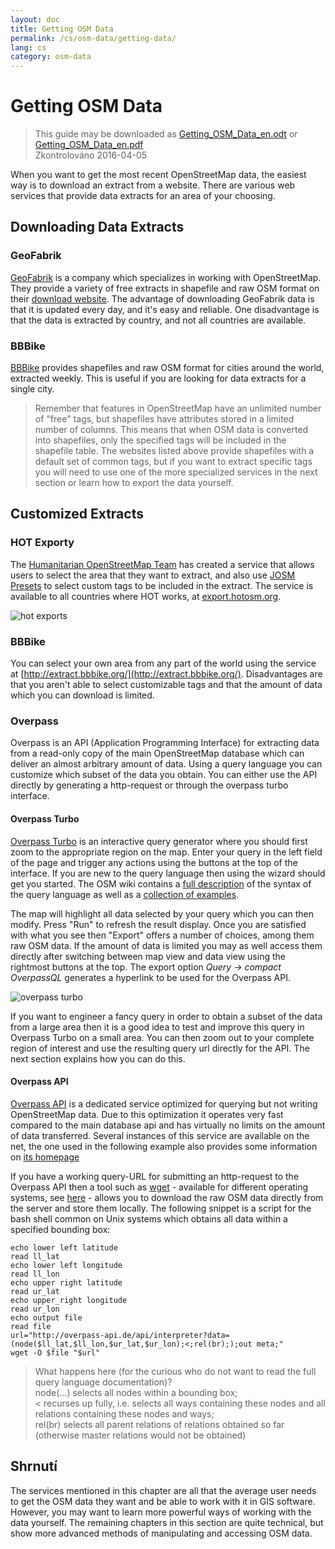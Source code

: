 ```yaml
---
layout: doc
title: Getting OSM Data
permalink: /cs/osm-data/getting-data/
lang: cs
category: osm-data
---
```


Getting OSM Data
=================  

> This guide may be downloaded as [Getting_OSM_Data_en.odt](/files/Getting_OSM_Data_en.odt) or [Getting_OSM_Data_en.pdf](/files/Getting_OSM_Data_en.pdf)  
> Zkontrolováno 2016-04-05

When you want to get the most recent OpenStreetMap data, the easiest way is to download an extract from a website. There are various web services that provide data extracts for an area of your choosing.  

Downloading Data Extracts
--------------------------

### GeoFabrik

[GeoFabrik](http://geofabrik.de) is a company which specializes in working with OpenStreetMap. They provide a variety of free extracts in shapefile and raw OSM format on their [download website](http://download.geofabrik.de). The advantage of downloading GeoFabrik data is that it is updated every day, and it's easy and reliable. One disadvantage is that the data is extracted by country, and not all countries are available.  

### BBBike  

[BBBike](http://download.bbbike.org/osm/bbbike/) provides shapefiles and raw OSM format for cities around the world, extracted weekly. This is useful if you are looking for data extracts for a single city.

>Remember that features in OpenStreetMap have an unlimited number of "free" tags,
>but shapefiles have attributes stored in a limited number of columns. This means
>that when OSM data is converted into shapefiles, only the specified tags will be
>included in the shapefile table. The websites listed above provide shapefiles
>with a default set of common tags, but if you want to extract specific tags
>you will need to use one of the more specialized services in the next section
>or learn how to export the data yourself.

Customized Extracts
-------------------

### HOT Exporty  

The [Humanitarian OpenStreetMap Team](http://hotosm.org) has created a service that allows users to select the area that they want to extract, and also use [JOSM Presets](/en/josm/josm-presets/)
to select custom tags to be included in the extract. The service is available to all countries where HOT works, at [export.hotosm.org](http://export.hotosm.org).

![hot exports][]

### BBBike  

You can select your own area from any part of the world using the service at [http://extract.bbbike.org/](http://extract.bbbike.org/). Disadvantages are that you aren't able to select customizable tags and that the amount of data which you can download is limited.  

### Overpass

Overpass is an API (Application Programming Interface) for extracting data from a read-only copy of the main OpenStreetMap database which can deliver an almost arbitrary amount of data. Using a query language you can customize which subset of the data you obtain. You can either use the API directly by generating a http-request or through the overpass turbo interface.

#### Overpass Turbo

[Overpass Turbo](http://overpass-turbo.eu/) is an interactive query generator where you should first zoom to the appropriate region on the map. Enter your query in the left field of the page and trigger any actions using the buttons at the top of the interface. If you are new to the query language then using the wizard should get you started. The OSM wiki contains a [full description](http://wiki.openstreetmap.org/wiki/Overpass_API/Overpass_QL) of the syntax of the query language as well as a [collection of examples](http://wiki.openstreetmap.org/wiki/Overpass_API/Overpass_API_by_Example).

The map will highlight all data selected by your query which you can then modify. Press "Run" to refresh the result display. Once you are satisfied with what you see then "Export" offers a number of choices, among them raw OSM data. If the amount of data is limited you may as well access them directly after switching between map view and data view using the rightmost buttons at the top. The export option *Query -> compact OverpassQL* generates a hyperlink to be used for the Overpass API.

![overpass turbo][]

If you want to engineer a fancy query in order to obtain a subset of the data from a large area then it is a good idea to test and improve this query in Overpass Turbo on a small area. You can then zoom out to your complete region of interest and use the resulting query url directly for the API. The next section explains how you can do this.

#### Overpass API

[Overpass API](http://wiki.openstreetmap.org/wiki/Overpass_API) is a dedicated service optimized for querying but not writing OpenStreetMap data. Due to this optimization it operates very fast compared to the main database api and has virtually no limits on the amount of data transferred. Several instances of this service are available on the net, the one used in the following example also provides some information on [its homepage](http://overpass-api.de/)

If you have a working query-URL for submitting an http-request to the Overpass API then a tool such as [wget](https://www.gnu.org/software/wget/) - available for different operating systems, see [here](http://wget.addictivecode.org/FrequentlyAskedQuestions?action=show&redirect=Faq#download) - allows you to download the raw OSM data directly from the server and store them locally. The following snippet is a script for the bash shell common on Unix systems which obtains all data within a specified bounding box:

```
echo lower left latitude
read ll_lat
echo lower left longitude
read ll_lon
echo upper right latitude
read ur_lat
echo upper_right longitude
read ur_lon
echo output file
read file
url="http://overpass-api.de/api/interpreter?data=(node($ll_lat,$ll_lon,$ur_lat,$ur_lon);<;rel(br););out meta;"
wget -O $file "$url"
```
>What happens here (for the curious who do not want to read the full query language documentation)?  
>node(...) selects all nodes within a bounding box;  
>< recurses up fully, i.e. selects all ways containing these nodes and all relations containing these nodes and ways;  
>rel(br) selects all parent relations of relations obtained so far (otherwise master relations would not be obtained)
>



Shrnutí
-------  

The services mentioned in this chapter are all that the average user needs to get the OSM data they want and be able to work with it in GIS software. However, you may want to learn more powerful ways of working with the data yourself. The remaining chapters in this section are quite technical, but show more advanced methods of manipulating and accessing OSM data.  


[hot exports]: /images/osm-data/hot-exports.png
[overpass turbo]: /images/osm-data/overpass_turbo.png
